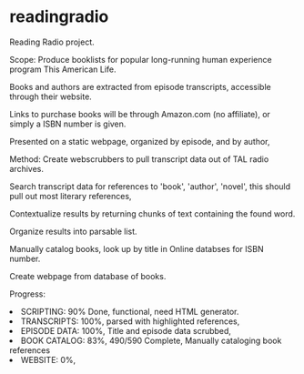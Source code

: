 # readingradio

Reading Radio project.

Scope:
Produce booklists for popular long-running human experience program This American Life. 

Books and authors are extracted from episode transcripts, accessible through their website.

Links to purchase books will be through Amazon.com (no affiliate), or simply a ISBN number is given.

Presented on a static webpage, organized by episode, and by author, 

Method:
Create webscrubbers to pull transcript data out of TAL radio archives.

Search transcript data for references to 'book', 'author', 'novel',
this should pull out most literary references,

Contextualize results by returning chunks of text containing the found word.

Organize results into parsable list.

Manually catalog books, look up by title in Online databses for ISBN number.

Create webpage from database of books.

Progress:
<li>SCRIPTING: 90% Done, functional, need HTML generator.</li>
<li>TRANSCRIPTS: 100%, parsed with highlighted references,</li>
<li>EPISODE DATA: 100%, Title and episode data scrubbed, </li>
<li>BOOK CATALOG: 83%, 490/590 Complete, Manually cataloging book references</li>
<li>WEBSITE: 0%, </li> 